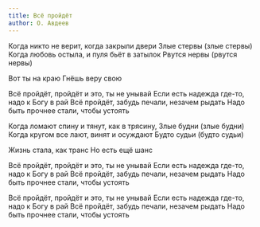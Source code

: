 ```yaml
---
title: Всё пройдёт
author: О. Авдеев
---
```


Когда никто не верит, когда закрыли двери
Злые стервы (злые стервы)
Когда любовь остыла, и пуля бьёт в затылок
Рвутся нервы (рвутся нервы)

Вот ты на краю
Гнёшь веру свою

Всё пройдёт, пройдёт и это, ты не унывай
Если есть надежда где-то, надо к Богу в рай
Всё пройдёт, забудь печали, незачем рыдать
Надо быть прочнее стали, чтобы устоять

Когда ломают спину и тянут, как в трясину,
Злые будни (злые будни)
Когда кругом все лают, винят и осуждают
Будто судьи (будто судьи)

Жизнь стала, как транс
Но есть ещё шанс

Всё пройдёт, пройдёт и это, ты не унывай
Если есть надежда где-то, надо к Богу в рай
Всё пройдёт, забудь печали, незачем рыдать
Надо быть прочнее стали, чтобы устоять

Всё пройдёт, пройдёт и это, ты не унывай
Если есть надежда где-то, надо к Богу в рай
Всё пройдёт, забудь печали, незачем рыдать
Надо быть прочнее стали, чтобы устоять
